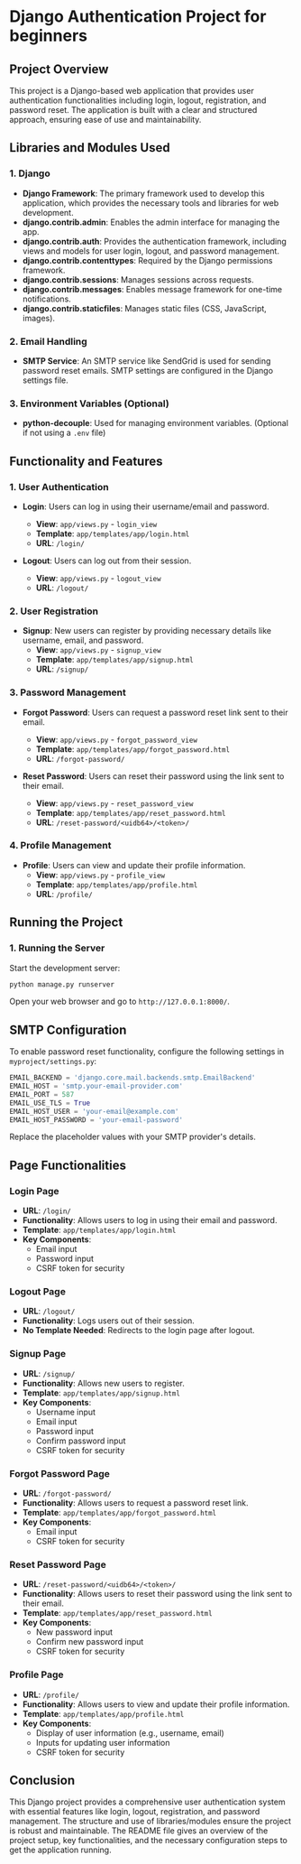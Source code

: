 # Django Authentication Project for beginners

## Project Overview

This project is a Django-based web application that provides user authentication functionalities including login, logout, registration, and password reset. The application is built with a clear and structured approach, ensuring ease of use and maintainability.

## Libraries and Modules Used

### 1. Django
- **Django Framework**: The primary framework used to develop this application, which provides the necessary tools and libraries for web development.
- **django.contrib.admin**: Enables the admin interface for managing the app.
- **django.contrib.auth**: Provides the authentication framework, including views and models for user login, logout, and password management.
- **django.contrib.contenttypes**: Required by the Django permissions framework.
- **django.contrib.sessions**: Manages sessions across requests.
- **django.contrib.messages**: Enables message framework for one-time notifications.
- **django.contrib.staticfiles**: Manages static files (CSS, JavaScript, images).

### 2. Email Handling
- **SMTP Service**: An SMTP service like SendGrid is used for sending password reset emails. SMTP settings are configured in the Django settings file.

### 3. Environment Variables (Optional)
- **python-decouple**: Used for managing environment variables. (Optional if not using a `.env` file)

## Functionality and Features

### 1. User Authentication
- **Login**: Users can log in using their username/email and password.
  - **View**: `app/views.py` - `login_view`
  - **Template**: `app/templates/app/login.html`
  - **URL**: `/login/`

- **Logout**: Users can log out from their session.
  - **View**: `app/views.py` - `logout_view`
  - **URL**: `/logout/`

### 2. User Registration
- **Signup**: New users can register by providing necessary details like username, email, and password.
  - **View**: `app/views.py` - `signup_view`
  - **Template**: `app/templates/app/signup.html`
  - **URL**: `/signup/`

### 3. Password Management
- **Forgot Password**: Users can request a password reset link sent to their email.
  - **View**: `app/views.py` - `forgot_password_view`
  - **Template**: `app/templates/app/forgot_password.html`
  - **URL**: `/forgot-password/`

- **Reset Password**: Users can reset their password using the link sent to their email.
  - **View**: `app/views.py` - `reset_password_view`
  - **Template**: `app/templates/app/reset_password.html`
  - **URL**: `/reset-password/<uidb64>/<token>/`

### 4. Profile Management
- **Profile**: Users can view and update their profile information.
  - **View**: `app/views.py` - `profile_view`
  - **Template**: `app/templates/app/profile.html`
  - **URL**: `/profile/`

## Running the Project

### 1. Running the Server
Start the development server:
```bash
python manage.py runserver
```
Open your web browser and go to `http://127.0.0.1:8000/`.

## SMTP Configuration

To enable password reset functionality, configure the following settings in `myproject/settings.py`:

```python
EMAIL_BACKEND = 'django.core.mail.backends.smtp.EmailBackend'
EMAIL_HOST = 'smtp.your-email-provider.com'
EMAIL_PORT = 587
EMAIL_USE_TLS = True
EMAIL_HOST_USER = 'your-email@example.com'
EMAIL_HOST_PASSWORD = 'your-email-password'
```

Replace the placeholder values with your SMTP provider's details.

## Page Functionalities

### Login Page
- **URL**: `/login/`
- **Functionality**: Allows users to log in using their email and password.
- **Template**: `app/templates/app/login.html`
- **Key Components**:
  - Email input
  - Password input
  - CSRF token for security

### Logout Page
- **URL**: `/logout/`
- **Functionality**: Logs users out of their session.
- **No Template Needed**: Redirects to the login page after logout.

### Signup Page
- **URL**: `/signup/`
- **Functionality**: Allows new users to register.
- **Template**: `app/templates/app/signup.html`
- **Key Components**:
  - Username input
  - Email input
  - Password input
  - Confirm password input
  - CSRF token for security

### Forgot Password Page
- **URL**: `/forgot-password/`
- **Functionality**: Allows users to request a password reset link.
- **Template**: `app/templates/app/forgot_password.html`
- **Key Components**:
  - Email input
  - CSRF token for security

### Reset Password Page
- **URL**: `/reset-password/<uidb64>/<token>/`
- **Functionality**: Allows users to reset their password using the link sent to their email.
- **Template**: `app/templates/app/reset_password.html`
- **Key Components**:
  - New password input
  - Confirm new password input
  - CSRF token for security

### Profile Page
- **URL**: `/profile/`
- **Functionality**: Allows users to view and update their profile information.
- **Template**: `app/templates/app/profile.html`
- **Key Components**:
  - Display of user information (e.g., username, email)
  - Inputs for updating user information
  - CSRF token for security

## Conclusion

This Django project provides a comprehensive user authentication system with essential features like login, logout, registration, and password management. The structure and use of libraries/modules ensure the project is robust and maintainable. The README file gives an overview of the project setup, key functionalities, and the necessary configuration steps to get the application running.